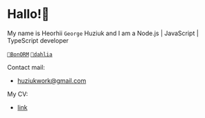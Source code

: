 # Hallo!👋

My name is Heorhii `George` Huziuk and I am a Node.js | JavaScript | TypeScript developer

[`🔵BonORM`](https://www.npmjs.com/package/bonorm) 
[`🌸dahlia`](https://github.com/hhuziuk/dahlia.git)

Contact mail:
* huziukwork@gmail.com

My CV:
*  [link](https://github.com/hhuziuk/cv/blob/main/heorhii-huziuk-resume-05.04.pdf)
